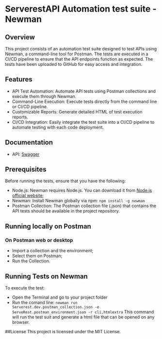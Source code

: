 # ServerestAPI Automation test suite - Newman
## Overview
This project consists of an automation test suite designed to test APIs using Newman, a command-line tool for Postman. The tests are executed in a CI/CD pipeline to ensure that the API endpoints function as expected. The tests have been uploaded to GitHub for easy access and integration.

## Features
- API Test Automation: Automate API tests using Postman collections and execute them through Newman.
- Command-Line Execution: Execute tests directly from the command line or CI/CD pipeline.
- Customizable Reports: Generate detailed HTML of test execution reports.
- CI/CD Integration: Easily integrate the test suite into a CI/CD pipeline to automate testing with each code deployment.

## Documentation
- API: [Swagger](https://serverest.dev/#/)
  
## Prerequisites
Before running the tests, ensure that you have the following:
- Node.js: Newman requires Node.js. You can download it from [Node.js official website](https://nodejs.org/);
- Newman: Install Newman globally via npm:
`npm install -g newman`
- Postman Collection: The Postman collection file (.json) that contains the API tests should be available in the project repository.

## Running locally on Postman
### On Postman web or desktop
- Import a collection and the environment;
- Select them on Postman;
- Run the Collection. 

## Running Tests on Newman
To execute the test:
- Open the Terminal and go to your project folder
- Run the comand line:
`newman run Serverest.dev.postman_collection.json -e ServeRest.postman_environment.json -r cli,htmlextra`
This command will run the test suit and generate a html file that can be opened on any browser.

##License
This project is licensed under the MIT License.
